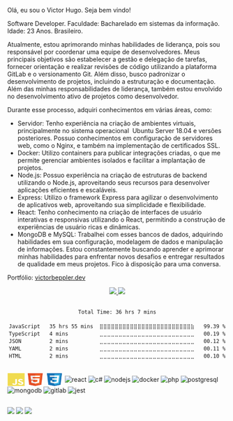 Olá, eu sou o Victor Hugo. Seja bem vindo!

Software Developer.
Faculdade: Bacharelado em sistemas da informação.
Idade: 23 Anos.
Brasileiro.

Atualmente, estou aprimorando minhas habilidades de liderança, pois sou responsável por coordenar uma equipe de desenvolvedores. Meus principais objetivos são estabelecer a gestão e delegação de tarefas, fornecer orientação e realizar revisões de código utilizando a plataforma GitLab e o versionamento Git. Além disso, busco padronizar o desenvolvimento de projetos, incluindo a estruturação e documentação.
Além das minhas responsabilidades de liderança, também estou envolvido no desenvolvimento ativo de projetos como desenvolvedor.

Durante esse processo, adquiri conhecimentos em várias áreas, como:
* Servidor: Tenho experiência na criação de ambientes virtuais, principalmente no sistema operacional  Ubuntu Server 18.04 e versões posteriores. Possuo conhecimentos em configuração de servidores web, como o Nginx, e também na implementação de certificados SSL.  
* Docker: Utilizo containers para publicar integrações criadas, o que me permite gerenciar ambientes isolados e facilitar a implantação de projetos.  
* Node.js: Possuo experiência na criação de estruturas de backend utilizando o Node.js, aproveitando seus recursos para desenvolver aplicações eficientes e escaláveis.  
* Express: Utilizo o framework Express para agilizar o desenvolvimento de aplicativos web, aproveitando sua simplicidade e flexibilidade.  
* React: Tenho conhecimento na criação de interfaces de usuário interativas e responsivas utilizando o React, permitindo a construção de experiências de usuário ricas e dinâmicas.  
* MongoDB e MySQL: Trabalhei com esses bancos de dados, adquirindo habilidades em sua configuração, modelagem de dados e manipulação de informações.
Estou constantemente buscando aprender e aprimorar minhas habilidades para enfrentar novos desafios e entregar resultados de qualidade em meus projetos.
Fico à disposição para uma conversa.

Portfólio: [victorbeppler.dev](victorbeppler.dev)


<div align="center">
<a href="https://github.com/victorbeppler">
<img height="180em" src="https://github-readme-stats.vercel.app/api?username=victorbeppler&show_icons=false&theme=dark&include_all_commits=true&count_private=true"/>
<img height="180em" src="https://github-readme-stats.vercel.app/api/top-langs/?username=victorbeppler&layout=compact&langs_count=7&theme=dark"/>
    
##
    
    
<!--START_SECTION:waka-->

```txt
Total Time: 36 hrs 7 mins

JavaScript   35 hrs 55 mins  ⣿⣿⣿⣿⣿⣿⣿⣿⣿⣿⣿⣿⣿⣿⣿⣿⣿⣿⣿⣿⣿⣿⣿⣿⣷   99.39 %
TypeScript   4 mins          ⣀⣀⣀⣀⣀⣀⣀⣀⣀⣀⣀⣀⣀⣀⣀⣀⣀⣀⣀⣀⣀⣀⣀⣀⣀   00.19 %
JSON         2 mins          ⣀⣀⣀⣀⣀⣀⣀⣀⣀⣀⣀⣀⣀⣀⣀⣀⣀⣀⣀⣀⣀⣀⣀⣀⣀   00.12 %
YAML         2 mins          ⣀⣀⣀⣀⣀⣀⣀⣀⣀⣀⣀⣀⣀⣀⣀⣀⣀⣀⣀⣀⣀⣀⣀⣀⣀   00.11 %
HTML         2 mins          ⣀⣀⣀⣀⣀⣀⣀⣀⣀⣀⣀⣀⣀⣀⣀⣀⣀⣀⣀⣀⣀⣀⣀⣀⣀   00.10 %
```

<!--END_SECTION:waka-->

</div>
<div style="display: inline_block"><br>
<img align="center" alt="Js" height="30" width="40" src="https://raw.githubusercontent.com/devicons/devicon/master/icons/javascript/javascript-plain.svg">
<img align="center" alt="HTML" height="30" width="40" src="https://raw.githubusercontent.com/devicons/devicon/master/icons/html5/html5-original.svg">
<img align="center" alt="CSS" height="30" width="40" src="https://raw.githubusercontent.com/devicons/devicon/master/icons/css3/css3-original.svg">
<img align="center" alt="react" height="30" width="40" src="https://cdn.jsdelivr.net/gh/devicons/devicon/icons/react/react-original.svg">
<img align="center" alt="c#" height="30" width="40" src="https://cdn.jsdelivr.net/gh/devicons/devicon/icons/csharp/csharp-original.svg" />
<img align="center" alt="nodejs" height="30" width="40" src="https://cdn.jsdelivr.net/gh/devicons/devicon/icons/nodejs/nodejs-original.svg">
<img align="center" alt="docker" height="30" width="40" src="https://cdn.jsdelivr.net/gh/devicons/devicon/icons/docker/docker-original.svg">
<img align="center" alt="php" height="30" width="40" src="https://cdn.jsdelivr.net/gh/devicons/devicon/icons/php/php-original.svg">
<img align="center" alt="postgresql" height="30" width="40" src="https://cdn.jsdelivr.net/gh/devicons/devicon/icons/postgresql/postgresql-original.svg">
<img align="center" alt="mongodb" height="30" width="40" src="https://cdn.jsdelivr.net/gh/devicons/devicon/icons/mongodb/mongodb-original.svg">
<img align="center" alt="gitlab" height="30" width="40" src="https://cdn.jsdelivr.net/gh/devicons/devicon/icons/gitlab/gitlab-original.svg">
<img align="center" alt="jest" height="30" width="40" src="https://cdn.jsdelivr.net/gh/devicons/devicon/icons/jest/jest-plain.svg">
</div>

##

<div> 
    <a href="https://www.instagram.com/victorhbeppler" target="_blank"><img src="https://img.shields.io/badge/-Instagram-%23E4405F?style=for-the-badge&logo=instagram&logoColor=white" target="_blank"></a>
    <a href = "mailto:victorhugobeppler@gmail.com"><img src="https://img.shields.io/badge/-Gmail-%23333?style=for-the-badge&logo=gmail&logoColor=white" target="_blank"></a>
    <a href="https://www.linkedin.com/in/victor-hugo-beppler-pereira-a012a7166/" target="_blank"><img src="https://img.shields.io/badge/-LinkedIn-%230077B5?style=for-the-badge&logo=linkedin&logoColor=white" target="_blank"></a>    
</div>
